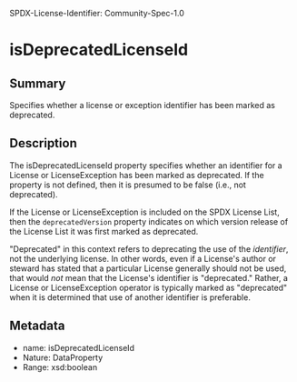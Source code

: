 SPDX-License-Identifier: Community-Spec-1.0

# isDeprecatedLicenseId

## Summary

Specifies whether a license or exception identifier has been marked as
deprecated.

## Description

The isDeprecatedLicenseId property specifies whether an identifier for a
License or LicenseException has been marked as deprecated. If the property
is not defined, then it is presumed to be false (i.e., not deprecated).

If the License or LicenseException is included on the SPDX License List, then
the `deprecatedVersion` property indicates on which version release of the
License List it was first marked as deprecated.

"Deprecated" in this context refers to deprecating the use of the
_identifier_, not the underlying license. In other words, even if a License's
author or steward has stated that a particular License generally should not be
used, that would _not_ mean that the License's identifier is "deprecated."
Rather, a License or LicenseException operator is typically marked as
"deprecated" when it is determined that use of another identifier is
preferable.

## Metadata

- name: isDeprecatedLicenseId
- Nature: DataProperty
- Range: xsd:boolean
